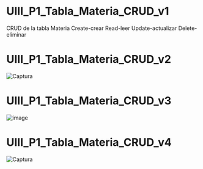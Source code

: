 # UIII_P1_Tabla_Materia_CRUD_v1
CRUD de la tabla Materia Create-crear Read-leer Update-actualizar Delete-eliminar
# UIII_P1_Tabla_Materia_CRUD_v2
![Captura](https://github.com/user-attachments/assets/c77e4563-3b95-48a1-ac82-6e1dcbfa09dd)
# UIII_P1_Tabla_Materia_CRUD_v3
![image](https://github.com/user-attachments/assets/f92fbb71-2c9a-419b-906e-0cac418453a7)
# UIII_P1_Tabla_Materia_CRUD_v4
![Captura](https://github.com/user-attachments/assets/d29fe7f9-0e9a-46de-814c-b52a6eb3c86b)
